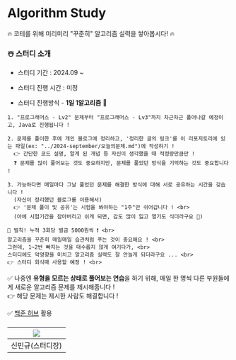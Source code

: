 # Algorithm Study

🔥 코테를 위해 미리미리 "꾸준히" 알고리즘 실력을 쌓아봅시다! 🔥

### ☃️ 스터디 소개

* 스터디 기간 : 2024.09 ~

* 스터디 진행 시간 : 미정

* 스터디 진행방식 - **1일 1알고리즘** 🥇

```
1. "프로그래머스 - Lv2" 문제부터 "프로그래머스 - Lv3"까지 차근차근 풀어나갈 예정이고, Java로 진행됩니다 !

2. 문제를 풀이한 후에 개인 블로그에 정리하고, '정리한 글의 링크'를 이 리포지토리에 있는 파일(ex: "../2024-september/오늘의문제.md")에 작성하기 !
  👉 간단한 코드 설명, 알게 된 개념 등 자신이 생각했을 때 적정량만큼만 !
  ❓ 문제를 많이 풀어보는 것도 중요하지만, 문제를 풀었던 방식을 기억하는 것도 중요합니다 !

3. 가능하다면 매일마다 그날 풀었던 문제를 해결한 방식에 대해 서로 공유하는 시간을 갖습니다 !
  (자신이 정리했던 블로그를 이용해서)
  👉 '문제 풀이 및 공유'는 시험을 봐야하는 "1주"만 쉬어갑니다 ! <br>
  (아에 시험기간을 잡아버리고 쉬게 되면, 감도 많이 잃고 열기도 식더라구요 🥲)
```


    📣 벌칙! 누적 3회당 벌금 5000원씩 ❗ <br>
    알고리즘을 꾸준히 매일매일 습관처럼 푸는 것이 중요해요 ! <br>
    그런데, 1~2번 빠지는 것을 대수롭지 않게 여기다가, <br>
    스터디에도 악영향을 미치고 알고리즘 실력도 잘 안늘게 되더라구요 ... <br>
    👉 스터디 회식때 사용할 예정 ! <br>
      
 
✅ 나중엔 **유형을 모르는 상태로 풀어보는 연습**을 하기 위해, 매일 한 명씩 다른 부원들에게 새로운 알고리즘 문제를 제시해줍니다 ! <br>
👉 해당 문제는 제시한 사람도 해결합니다 ! <br>
      
✅ [백준 허브](https://chromewebstore.google.com/detail/%EB%B0%B1%EC%A4%80%ED%97%88%EB%B8%8Cbaekjoonhub/ccammcjdkpgjmcpijpahlehmapgmphmk?hl=ko) 활용

### 
| [<img src="https://github.com/UykM.png">](https://github.com/UykM) |
|:---:|
신민규(스터디장)|
